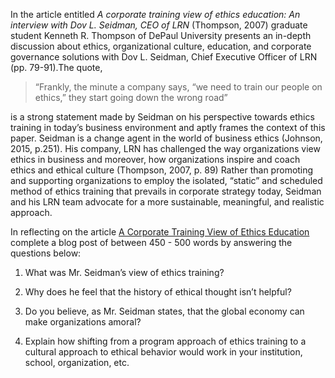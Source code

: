 In the article entitled _A corporate training view of ethics education: An interview with Dov L. Seidman, CEO of LRN_ \(Thompson, 2007\) graduate student Kenneth R. Thompson of DePaul University presents an in-depth discussion about ethics, organizational culture, education, and corporate governance solutions with Dov L. Seidman, Chief Executive Officer of LRN \(pp. 79-91\).The quote,

> “Frankly, the minute a company says, “we need to train our people on ethics,” they start going down the wrong road”

is a strong statement made by Seidman on his perspective towards ethics training in today’s business environment and aptly frames the context of this paper. Seidman is a change agent in the world of business ethics \(Johnson, 2015, p.251\). His company, LRN has challenged the way organizations view ethics in business and moreover, how organizations inspire and coach ethics and ethical culture \(Thompson, 2007, p. 89\) Rather than promoting and supporting organizations to employ the isolated, “static” and scheduled method of ethics training that prevails in corporate strategy today, Seidman and his LRN team advocate for a more sustainable, meaningful, and realistic approach.

In reflecting on the article [A Corporate Training View of Ethics Education](http://jlo.sagepub.com/cgi/reprint/13/3/79?ijkey=r6EqaD4mQg2nU&keytype=ref&siteid=spjlo) complete a blog post of between 450 - 500 words by answering the questions below:

1. What was Mr. Seidman’s view of ethics training?

2. Why does he feel that the history of ethical thought isn’t helpful?

3. Do you believe, as Mr. Seidman states, that the global economy can make organizations amoral?

4. Explain how shifting from a program approach of ethics training to a cultural approach to ethical behavior would work in your institution, school, organization, etc.



